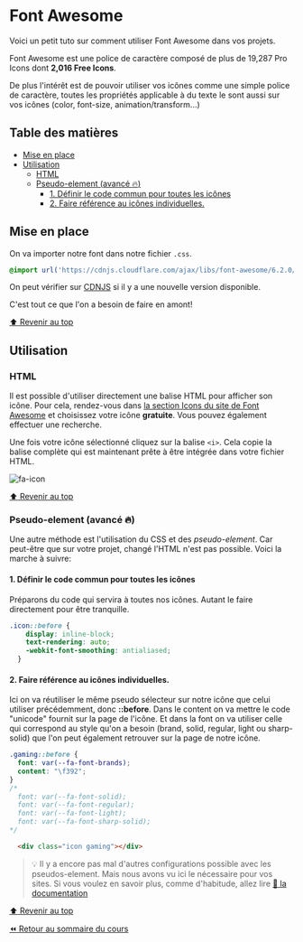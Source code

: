 <!-- omit in toc -->
# Font Awesome

Voici un petit tuto sur comment utiliser Font Awesome dans vos projets.

Font Awesome est une police de caractère composé de plus de 19,287 Pro Icons dont **2,016 Free Icons**.

De plus l'intérêt est de pouvoir utiliser vos icônes comme une simple police de caractère, toutes les propriétés applicable à du texte le sont aussi sur vos icônes (color, font-size, animation/transform...)

<!-- omit in toc -->
## Table des matières

- [Mise en place](#mise-en-place)
- [Utilisation](#utilisation)
  - [HTML](#html)
  - [Pseudo-element (avancé :fire:)](#pseudo-element-avancé-fire)
    - [1. Définir le code commun pour toutes les icônes](#1-définir-le-code-commun-pour-toutes-les-icônes)
    - [2. Faire référence au icônes individuelles.](#2-faire-référence-au-icônes-individuelles)

## Mise en place

On va importer notre font dans notre fichier `.css`.

```css
@import url('https://cdnjs.cloudflare.com/ajax/libs/font-awesome/6.2.0/css/all.min.css');
```

On peut vérifier sur [CDNJS](https://cdnjs.com/libraries/font-awesome) si il y a une nouvelle version disponible.

C'est tout ce que l'on a besoin de faire en amont!

[:arrow_up: Revenir au top](#table-des-matières)

## Utilisation

### HTML

Il est possible d'utiliser directement une balise HTML pour afficher son icône. Pour cela, rendez-vous dans [la section Icons du site de Font Awesome](https://fontawesome.com/icons) et choisissez votre icône **gratuite**. Vous pouvez également effectuer une recherche.

Une fois votre icône sélectionné cliquez sur la balise `<i>`. Cela copie la balise complète qui est maintenant prête à être intégrée dans votre fichier HTML.

![fa-icon](./img/font-awesome/fa-icon.gif)

[:arrow_up: Revenir au top](#table-des-matières)

### Pseudo-element (avancé :fire:)

Une autre méthode est l'utilisation du CSS et des *pseudo-element*. Car peut-être que sur votre projet, changé l'HTML n'est pas possible. Voici la marche à suivre:

#### 1. Définir le code commun pour toutes les icônes

Préparons du code qui servira à toutes nos icônes. Autant le faire directement pour être tranquille.

```css
.icon::before {
    display: inline-block;
    text-rendering: auto;
    -webkit-font-smoothing: antialiased;
  }
```

#### 2. Faire référence au icônes individuelles.

Ici on va réutiliser le même pseudo sélecteur sur notre icône que celui utiliser précédemment, donc **::before**. Dans le content on va mettre le code "unicode" fournit sur la page de l'icône. Et dans la font on va utiliser celle qui correspond au style qu'on a besoin (brand, solid, regular, light ou sharp-solid) que l'on peut également retrouver sur la page de notre icône.

```css
.gaming::before {
  font: var(--fa-font-brands);
  content: "\f392";
}
/* 
  font: var(--fa-font-solid);
  font: var(--fa-font-regular);
  font: var(--fa-font-light);
  font: var(--fa-font-sharp-solid);
*/
```

```html
  <div class="icon gaming"></div>
```

> :bulb: Il y a encore pas mal d'autres configurations possible avec les pseudos-element. Mais nous avons vu ici le nécessaire pour vos sites. Si vous voulez en savoir plus, comme d'habitude, allez lire [:book: la documentation](https://fontawesome.com/docs/web/add-icons/pseudo-elements#css-pseudo-elements-and-duotone)

[:arrow_up: Revenir au top](#table-des-matières)

[:rewind: Retour au sommaire du cours](./README.md#table-des-matières)
